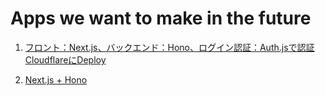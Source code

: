 # Apps we want to make in the future

1. [フロント：Next.js、バックエンド：Hono、ログイン認証：Auth.jsで認証CloudflareにDeploy](https://zenn.dev/yu7400ki/articles/58091688063734)

2. [Next.js + Hono](https://zenn.dev/prog_daiki/books/8f186445cc080e/viewer/7c2df8)